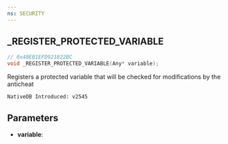 ```yaml
---
ns: SECURITY 
---
```


## _REGISTER_PROTECTED_VARIABLE

```c
// 0x40EB1EFD921822BC 
void _REGISTER_PROTECTED_VARIABLE(Any* variable);
```

Registers a protected variable that will be checked for modifications by the anticheat


```
NativeDB Introduced: v2545
```

## Parameters
* **variable**:
